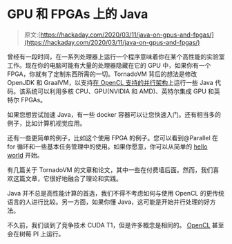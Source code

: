 # GPU 和 FPGAs 上的 Java

> 原文:[https://hackaday.com/2020/03/11/java-on-gpus-and-fpgas/](https://hackaday.com/2020/03/11/java-on-gpus-and-fpgas/)

曾经有一段时间，在一系列处理器上运行一个程序意味着你在某个高性能的实验室工作。现在你的电脑可能有大量的处理器隐藏在它的 GPU 中，如果你有一个 FPGA，你就有了定制东西所需的一切。TornadoVM 背后的想法是修改 OpenJDK 和 GraalVM，以支持[在 OpenCL 支持的并行架构](https://github.com/beehive-lab/TornadoVM)上运行一些 Java 代码。该系统可以利用多核 CPU、GPU(NVIDIA 和 AMD)、英特尔集成 GPU 和英特尔 FPGAs。

如果您想尝试加速 Java，有一些 docker 容器可以让您快速入门。还有相当多的例子，比如计算机视觉应用。

还有一些更简单的例子，比如这个使用 FPGA 的例子。您可以看到@Parallel 在 for 循环和一些基本任务管理中的使用。如果你愿意，你可以从简单的 [hello world](https://github.com/beehive-lab/TornadoVM/blob/master/examples/src/main/java/uk/ac/manchester/tornado/examples/HelloWorld.java) 开始。

有几篇关于 TornadoVM 的文章和论文，其中一些在付费墙后面。然而，我们喜欢这篇文章，它很好地融合了理论和实践。

Java 并不总是高性能计算的首选，我们不得不考虑如何与使用 OpenCL 的更传统语言的人进行比较。另一方面，如果你懂 Java，这可能是开始并行处理的好方法。

不久前，我们谈到了竞争技术 CUDA T1，但是许多概念是相同的。 [OpenCL](https://hackaday.com/2019/01/24/running-opencl-on-a-raspberry-pi-gpu/) 甚至会在树莓 PI 上运行。
